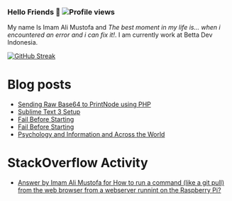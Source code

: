 ### Hello Friends 👋 ![Profile views](https://gpvc.arturio.dev/darkterminal)

My name Is Imam Ali Mustofa and _The best moment in my life is... when i encountered an error and i can fix it!_. I am currently work at Betta Dev Indonesia.

[![GitHub Streak](https://github-readme-streak-stats.herokuapp.com/?user=darkterminal&theme=dark)](https://github.com/DenverCoder1/github-readme-streak-stats)

# Blog posts
<!-- BLOG-POST-LIST:START -->
- [Sending Raw Base64 to PrintNode using PHP](https://dev.to/darkterminal/sending-raw-base64-to-printnode-using-php-54hm)
- [Sublime Text 3 Setup](https://dev.to/darkterminal/sublime-text-3-setup-npi)
- [Fail Before Starting](https://www.bettadevindonesia.com/dev-daily/fail-before-starting/)
- [Fail Before Starting](https://dev.to/darkterminal/fail-before-starting-3761)
- [Psychology and Information and Across the World](https://dev.to/darkterminal/psychology-and-information-and-across-the-world-25b5)
<!-- BLOG-POST-LIST:END -->

# StackOverflow Activity
<!-- STACKOVERFLOW:START -->
- [Answer by Imam Ali Mustofa for How to run a command (like a git pull) from the web browser from a webserver runnint on the Raspberry Pi?](https://stackoverflow.com/questions/66496352/how-to-run-a-command-like-a-git-pull-from-the-web-browser-from-a-webserver-run/66496470#66496470)
<!-- STACKOVERFLOW:END -->
